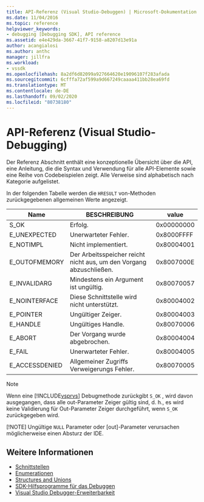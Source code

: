 ```yaml
---
title: API-Referenz (Visual Studio-Debuggen) | Microsoft-Dokumentation
ms.date: 11/04/2016
ms.topic: reference
helpviewer_keywords:
- debugging [Debugging SDK], API reference
ms.assetid: e4e429da-3667-41f7-9158-a8207d13e91a
author: acangialosi
ms.author: anthc
manager: jillfra
ms.workload:
- vssdk
ms.openlocfilehash: 8a2df6d82099a927664620e19096107f283afada
ms.sourcegitcommit: 6cfffa72af599a9d667249caaaa411bb28ea69fd
ms.translationtype: MT
ms.contentlocale: de-DE
ms.lasthandoff: 09/02/2020
ms.locfileid: "80738180"
---
```

# <a name="api-reference-visual-studio-debugging"></a>API-Referenz (Visual Studio-Debugging)
Der Referenz Abschnitt enthält eine konzeptionelle Übersicht über die API, eine Anleitung, die die Syntax und Verwendung für alle API-Elemente sowie eine Reihe von Codebeispielen zeigt. Alle Verweise sind alphabetisch nach Kategorie aufgelistet.

 In der folgenden Tabelle werden die `HRESULT` von-Methoden zurückgegebenen allgemeinen Werte angezeigt.

|Name|BESCHREIBUNG|value|
|----------|-----------------|-----------|
|S_OK|Erfolg.|0x00000000|
|E_UNEXPECTED|Unerwarteter Fehler.|0x8000FFFF|
|E_NOTIMPL|Nicht implementiert.|0x80004001|
|E_OUTOFMEMORY|Der Arbeitsspeicher reicht nicht aus, um den Vorgang abzuschließen.|0x8007000E|
|E_INVALIDARG|Mindestens ein Argument ist ungültig.|0x80070057|
|E_NOINTERFACE|Diese Schnittstelle wird nicht unterstützt.|0x80004002|
|E_POINTER|Ungültiger Zeiger.|0x80004003|
|E_HANDLE|Ungültiges Handle.|0x80070006|
|E_ABORT|Der Vorgang wurde abgebrochen.|0x80004004|
|E_FAIL|Unerwarteter Fehler.|0x80004005|
|E_ACCESSDENIED|Allgemeiner Zugriffs Verweigerungs Fehler.|0x80070005|

> [!NOTE]
> Wenn eine [!INCLUDE[vsprvs](../../../code-quality/includes/vsprvs_md.md)] Debugmethode zurückgibt `S_OK` , wird davon ausgegangen, dass alle out-Parameter Zeiger gültig sind, d. h., es wird keine Validierung für Out-Parameter Zeiger durchgeführt, wenn `S_OK` zurückgegeben wird.
>
> [!NOTE]
> Ungültige `NULL` Parameter oder [out]-Parameter verursachen möglicherweise einen Absturz der IDE.

## <a name="see-also"></a>Weitere Informationen
- [Schnittstellen](../../../extensibility/debugger/reference/interfaces-visual-studio-debugging.md)
- [Enumerationen](../../../extensibility/debugger/reference/enumerations-visual-studio-debugging.md)
- [Structures and Unions](../../../extensibility/debugger/reference/structures-and-unions.md)
- [SDK-Hilfsprogramme für das Debuggen](../../../extensibility/debugger/reference/sdk-helpers-for-debugging.md)
- [Visual Studio Debugger-Erweiterbarkeit](../../../extensibility/debugger/visual-studio-debugger-extensibility.md)
